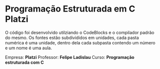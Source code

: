 # Programação Estruturada em C Platzi

O código foi desenvolvido utilziando o CodeBlocks e o compilador padrão do mesmo.
Os fontes estão subdivididos em unidades, cada pasta numérica é uma unidade, dentro dela cada subpasta contendo um número e um nome é uma aula.


Empresa: **Platzi**
Professor: **Felipe Ladislau**
Curso: **Programação estruturada com C**
